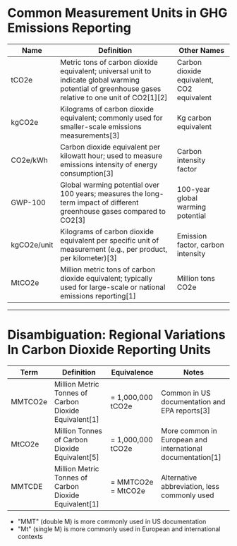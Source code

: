 # Common Measurement Units in GHG Emissions Reporting

| Name | Definition | Other Names |
|------|------------|------------|
| tCO2e | Metric tons of carbon dioxide equivalent; universal unit to indicate global warming potential of greenhouse gases relative to one unit of CO2[1][2] | Carbon dioxide equivalent, CO2 equivalent |
| kgCO2e | Kilograms of carbon dioxide equivalent; commonly used for smaller-scale emissions measurements[3] | Kg carbon equivalent |
| CO2e/kWh | Carbon dioxide equivalent per kilowatt hour; used to measure emissions intensity of energy consumption[3] | Carbon intensity factor |
| GWP-100 | Global warming potential over 100 years; measures the long-term impact of different greenhouse gases compared to CO2[3] | 100-year global warming potential |
| kgCO2e/unit | Kilograms of carbon dioxide equivalent per specific unit of measurement (e.g., per product, per kilometer)[3] | Emission factor, carbon intensity |
| MtCO2e | Million metric tons of carbon dioxide equivalent; typically used for large-scale or national emissions reporting[1] | Million tons CO2e |

---

# Disambiguation: Regional Variations In Carbon Dioxide Reporting Units

| Term | Definition | Equivalence | Notes |
|------|------------|------------|--------|
| MMTCO2e | Million Metric Tonnes of Carbon Dioxide Equivalent[1] | = 1,000,000 tCO2e | Common in US documentation and EPA reports[3] |
| MtCO2e | Million Tonnes of Carbon Dioxide Equivalent[5] | = 1,000,000 tCO2e | More common in European and international documentation[1] |
| MMTCDE | Million Metric Tonnes of Carbon Dioxide Equivalent[1] | = MMTCO2e = MtCO2e | Alternative abbreviation, less commonly used |

- "MMT" (double M) is more commonly used in US documentation
- "Mt" (single M) is more commonly used in European and international contexts 